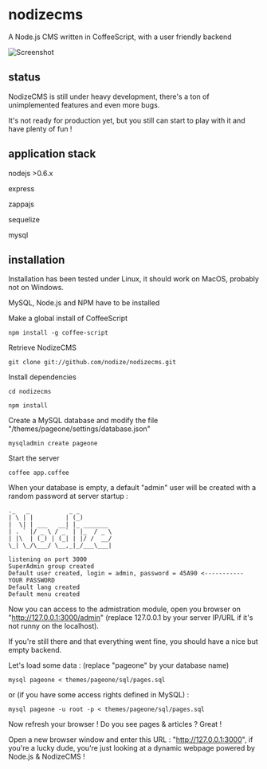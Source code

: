nodizecms
=========

A Node.js CMS written in CoffeeScript, with a user friendly backend

![Screenshot](https://github.com/nodize/nodizecms/raw/master/docs/screenshots/media_manager.jpg)

status
------

NodizeCMS is still under heavy development, there's a ton of unimplemented features and even more bugs.

It's not ready for production yet, but you still can start to play with it and have plenty of fun !

application stack
-----------------
nodejs >0.6.x

express

zappajs

sequelize

mysql

installation 
------------

Installation has been tested under Linux, it should work on MacOS, probably not on Windows.

MySQL, Node.js and NPM have to be installed

Make a global install of CoffeeScript
```
npm install -g coffee-script
```

Retrieve NodizeCMS
```
git clone git://github.com/nodize/nodizecms.git
```

Install dependencies
```
cd nodizecms

npm install
```

Create a MySQL database and modify the file "/themes/pageone/settings/database.json"
```
mysqladmin create pageone
```

Start the server
```
coffee app.coffee
```

When your database is empty, a default "admin" user will be created with a random password at server startup :
```
._   _           _ _         
| \ | |         | (_)        
|  \| | ___   __| |_ _______ 
| . ` |/ _ \ / _` | |_  / _ \
| |\  | (_) | (_| | |/ /  __/
\_| \_/\___/ \__,_|_/___\___|

listening on port 3000
SuperAdmin group created
Default user created, login = admin, password = 45A90 <----------- YOUR PASSWORD
Default lang created
Default menu created
```

Now you can access to the admistration module, open you browser on "http://127.0.0.1:3000/admin" (replace 127.0.0.1 by your server IP/URL if it's not runny on the localhost).

If you're still there and that everything went fine, you should have a nice but empty backend.

Let's load some data :
(replace "pageone" by your database name)
```
mysql pageone < themes/pageone/sql/pages.sql
```
or (if you have some access rights defined in MySQL) :
```
mysql pageone -u root -p < themes/pageone/sql/pages.sql
```

Now refresh your browser ! Do you see pages & articles ? Great ! 

Open a new browser window and enter this URL : "http://127.0.0.1:3000", if you're a lucky dude, you're just looking at a dynamic webpage powered by Node.js & NodizeCMS !

